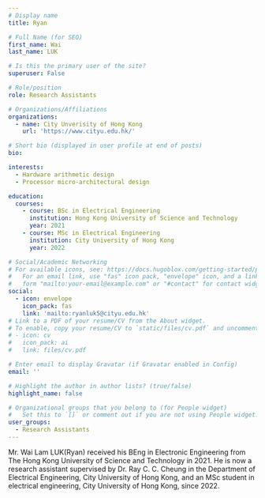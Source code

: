 ```yaml
---
# Display name
title: Ryan

# Full Name (for SEO)
first_name: Wai
last_name: LUK

# Is this the primary user of the site?
superuser: False

# Role/position
role: Research Assistants

# Organizations/Affiliations
organizations:
  - name: City Unverisity of Hong Kong
    url: 'https://www.cityu.edu.hk/'

# Short bio (displayed in user profile at end of posts)
bio: 

interests:
  - Hardware arithmetic design
  - Processor micro-architectural design

education:
  courses:
    - course: BSc in Electrical Engineering
      institution: Hong Kong University of Science and Technology
      year: 2021
    - course: MSc in Electrical Engineering
      institution: City University of Hong Kong
      year: 2022  

# Social/Academic Networking
# For available icons, see: https://docs.hugoblox.com/getting-started/page-builder/#icons
#   For an email link, use "fas" icon pack, "envelope" icon, and a link in the
#   form "mailto:your-email@example.com" or "#contact" for contact widget.
social:
  - icon: envelope
    icon_pack: fas
    link: 'mailto:ryanluk5@cityu.edu.hk'   
# Link to a PDF of your resume/CV from the About widget.
# To enable, copy your resume/CV to `static/files/cv.pdf` and uncomment the lines below.
# - icon: cv
#   icon_pack: ai
#   link: files/cv.pdf

# Enter email to display Gravatar (if Gravatar enabled in Config)
email: ''

# Highlight the author in author lists? (true/false)
highlight_name: false

# Organizational groups that you belong to (for People widget)
#   Set this to `[]` or comment out if you are not using People widget.
user_groups:
  - Research Assistants
---
```


Mr. Wai Lam LUK(Ryan) received his BEng in Electronic Engineering from The Hong Kong University of Science and Technology in 2021. He is now a research assistant supervised by Dr. Ray C. C. Cheung in the Department of Electrical Engineering, City University of Hong Kong, and an MSc student in electrical engineering, City University of Hong Kong, since 2022.